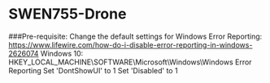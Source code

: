 # SWEN755-Drone

###Pre-requisite:
Change the default settings for Windows Error Reporting: https://www.lifewire.com/how-do-i-disable-error-reporting-in-windows-2626074
Windows 10: HKEY_LOCAL_MACHINE\SOFTWARE\Microsoft\Windows\Windows Error Reporting
Set 'DontShowUI' to 1
Set  'Disabled' to 1